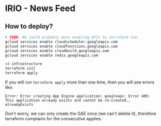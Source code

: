 # IRIO - News Feed

## How to deploy?

```bash
# TODO: We could probably move enabling APIs to terraform too.
gcloud services enable cloudscheduler.googleapis.com
gcloud services enable cloudfunctions.googleapis.com
gcloud services enable cloudbuild.googleapis.com
gcloud services enable redis.googleapis.com

cd infrastructure
terraform init
terraform apply
```

If you will run `terraform apply` more than one time, then you will see errors like:

```
Error: Error creating App Engine application: googleapi: Error 409: This application already exists and cannot be re-created., alreadyExists
```

Don't worry, we can only create the GAE once (we can't delete it), therefore terraform complains for the consecutive applies.
